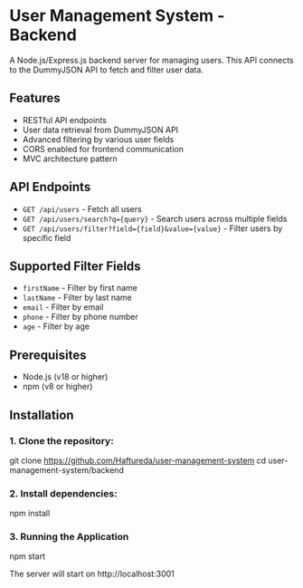 # User Management System - Backend

A Node.js/Express.js backend server for managing users. This API connects to the DummyJSON API to fetch and filter user data.

## Features

- RESTful API endpoints
- User data retrieval from DummyJSON API
- Advanced filtering by various user fields
- CORS enabled for frontend communication
- MVC architecture pattern

## API Endpoints

- `GET /api/users` - Fetch all users
- `GET /api/users/search?q={query}` - Search users across multiple fields
- `GET /api/users/filter?field={field}&value={value}` - Filter users by specific field

## Supported Filter Fields

- `firstName` - Filter by first name
- `lastName` - Filter by last name  
- `email` - Filter by email
- `phone` - Filter by phone number
- `age` - Filter by age

## Prerequisites

- Node.js (v18 or higher)
- npm (v8 or higher)

## Installation

### 1. Clone the repository:

git clone https://github.com/Haftureda/user-management-system
cd user-management-system/backend

### 2. Install dependencies:

npm install

### 3. Running the Application

npm start

The server will start on http://localhost:3001


